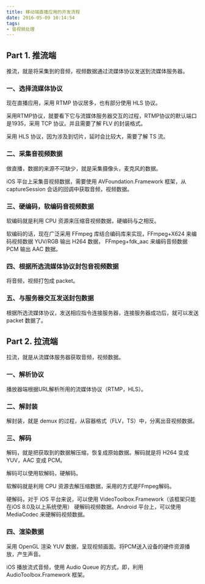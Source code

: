 ```yaml
---
title: 移动端直播应用的开发流程
date: 2016-05-09 10:14:54
tags:
- 音视频处理
---
```


## Part 1. 推流端

推流，就是将采集到的音频，视频数据通过流媒体协议发送到流媒体服务器。

### 一、选择流媒体协议

现在直播应用，采用 RTMP 协议居多，也有部分使用 HLS 协议。

采用RTMP协议，就要看下它与流媒体服务器交互的过程，RTMP协议的默认端口是1935，采用 TCP 协议。并且需要了解 FLV 的封装格式。

采用 HLS 协议，因为涉及到切片，延时会比较大，需要了解 TS 流。

<!-- more -->

### 二、采集音视频数据

做直播，数据的来源不可缺少，就是采集摄像头，麦克风的数据。

iOS 平台上采集音视频数据，需要使用 AVFoundation.Framework 框架，从 captureSession 会话的回调中获取音频，视频数据。

### 三、硬编码，软编码音视频数据

软编码就是利用 CPU 资源来压缩音视频数据，硬编码与之相反。

软编码的话，现在广泛采用 FFmpeg 库结合编码库来实现，FFmpeg+X624 来编码视频数据 YUV/RGB 输出 H264 数据，
FFmpeg+fdk_aac 来编码音频数据 PCM 输出 AAC 数据。

### 四、根据所选流媒体协议封包音视频数据

将音频，视频打包成 packet。

### 五、与服务器交互发送封包数据

根据所选流媒体协议，发送相应指令连接服务器，连接服务器成功后，就可以发送 packet 数据了。


## Part 2. 拉流端

拉流，就是从流媒体服务器获取音频，视频数据。

### 一、解析协议

播放器端根据URL解析所用的流媒体协议（RTMP，HLS）。

### 二、解封装

解封装，就是 demux 的过程，从容器格式（FLV，TS）中，分离出音视频数据。

### 三、解码

解码，就是把获取到的数据解压缩，恢复成原始数据。解码就是将 H264 变成 YUV，AAC 变成 PCM。

解码可以使用软解码，硬解码。

软解码就是利用 CPU 资源去解压缩数据，采用的方式是FFmpeg解码。

硬解码，对于 iOS 平台来说，可以使用 VideoToolbox.Framework（该框架只能在iOS 8.0及以上系统使用）
硬解码视频数据。Android 平台上，可以使用 MediaCodec 来硬解码视频数据。

### 四、渲染数据

采用 OpenGL 渲染 YUV 数据，呈现视频画面。将PCM送入设备的硬件资源播放，产生声音。

iOS 播放流式音频，使用 Audio Queue 的方式，即，利用 AudioToolbox.Framework 框架。